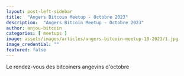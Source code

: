 ```yaml
---
layout: post-left-sidebar
title:  "Angers Bitcoin Meetup - Octobre 2023"
description:  "Angers Bitcoin Meetup - Octobre 2023"
author: anjou-bitcoin
categories: [ meetups ]
image: assets/images/articles/angers-bitcoin-meetup-10-2023/1.jpg
image_credential: ""
featured: false
---
```


Le rendez-vous des bitcoiners angevins d'octobre 